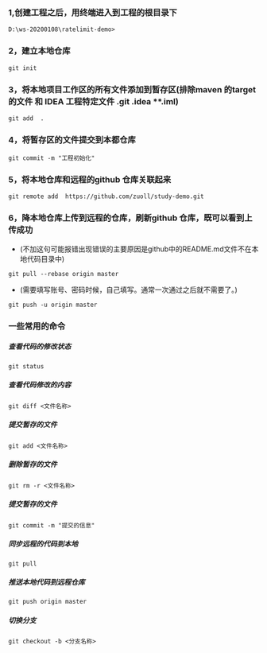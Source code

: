 ### 1,创建工程之后，用终端进入到工程的根目录下
```$xslt
D:\ws-20200108\ratelimit-demo>
```



### 2，建立本地仓库
```$xslt
git init
```

### 3，将本地项目工作区的所有文件添加到暂存区(排除maven 的target 的文件 和 IDEA 工程特定文件 .git .idea **.iml)
```$xslt
git add  .
```

### 4，将暂存区的文件提交到本都仓库
```$xslt
git commit -m "工程初始化"
```

### 5，将本地仓库和远程的github 仓库关联起来
```$xslt
git remote add  https://github.com/zuoll/study-demo.git
```


### 6，降本地仓库上传到远程的仓库，刷新github 仓库，既可以看到上传成功

*  (不加这句可能报错出现错误的主要原因是github中的README.md文件不在本地代码目录中)
```$xslt
git pull --rebase origin master 
```

*  (需要填写账号、密码时候，自己填写。通常一次通过之后就不需要了。)
```$xslt
git push -u origin master 
```


### 一些常用的命令
##### 查看代码的修改状态
```$xslt
git status
```

##### 查看代码修改的内容
```$xslt
git diff <文件名称>
```

##### 提交暂存的文件
```
git add <文件名称>
```

##### 删除暂存的文件
```$xslt
git rm -r <文件名称>

```

##### 提交暂存的文件
```$xslt
git commit -m "提交的信息"
```

##### 同步远程的代码到本地
```$xslt
git pull

```

##### 推送本地代码到远程仓库
```$xslt
git push origin master
```

##### 切换分支
```$xslt
git checkout -b <分支名称>

```






